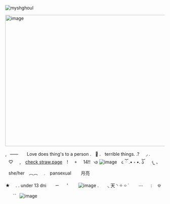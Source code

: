 <p align="left"> <img src="https://komarev.com/ghpvc/?username=myshghoul&label=%20expendabels&color=586e8c&style=flat" alt="myshghoul" /> </p>

<img width="736" height="414" alt="image" src="https://github.com/user-attachments/assets/28ff0937-e64b-42c1-b170-bb6d162b6ff9" />



,⠀⸺⠀ㅤ Love does thing's to a person .ㅤ𐚁̷ .ㅤterrible things. .?⠀⠀◞ .
⠀♡⠀⠀,⠀ [check straw.page](https://myshghoul.straw.page/)⠀ !⠀⠀𐪞⠀⠀14!!⠀𑇛 ![image](https://github.com/user-attachments/assets/1ebd128f-7d30-4fec-9f76-5efbe073d7a5)
⠀૮ ོ .• ༝ •. ོ𑁬
⠀⠀𐔌 、⠀she/her　︵︵　﹒⠀pansexual⠀⠀⠀月亮 


★ ⠀ . . under 13 dni⠀ ⠀  ᯇ⠀ ⠀' ⠀ ⠀ ![image](https://github.com/user-attachments/assets/d14cad19-011e-4ccf-8012-d53c7d638869)
. ⠀ ⠀◟ 天 ◝
✧ ࿁ ˙⠀⠀⠀⋯⠀⠀ : ⠀ 𖹭 ⠀ ⠀ˊˋ⠀![image](https://github.com/user-attachments/assets/823ff056-3a12-4428-9e4c-798d139ab6ae)
